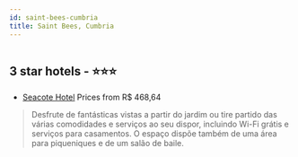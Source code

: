 ```yaml
---
id: saint-bees-cumbria
title: Saint Bees, Cumbria
---
```


<center><img src="https://i.travelapi.com/hotels/16000000/15740000/15731500/15731415/d6d0acc8_z.jpg" alt="" /></center>


##  3 star hotels - ⭐️⭐️⭐️

-    [Seacote Hotel](https://www.hurb.com/br/aud/https://www.hurb.com/br/hotels/saint-bees/seacote-hotel-HT-N0EF?cmp=18055) Prices from R$ 468,64
   > Desfrute de fantásticas vistas a partir do jardim ou tire partido das várias comodidades e serviços ao seu dispor, incluindo Wi-Fi grátis e serviços para casamentos. O espaço dispõe também de uma área para piqueniques e de um salão de baile.
